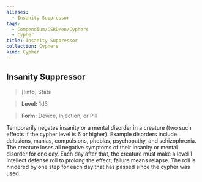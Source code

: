 ```yaml
---
aliases:
  - Insanity Suppressor
tags:
  - Compendium/CSRD/en/Cyphers
  - Cypher
title: Insanity Suppressor
collection: Cyphers
kind: Cypher
---
```

## Insanity Suppressor    
>[!info] Stats    
> **Level:** 1d6    
> **Form:** Device, Injection, or Pill  
    
Temporarily negates insanity or a mental disorder in a creature (two such effects if the cypher level is 6 or higher). Example disorders include delusions, manias, compulsions, phobias, psychopathy, and schizophrenia. The creature loses all negative symptoms of their insanity or mental disorder for one day. Each day after that, the creature must make a level 1 Intellect defense roll to prolong the effect; failure means relapse. The roll is hindered by one step for each day that has passed since the cypher was used.